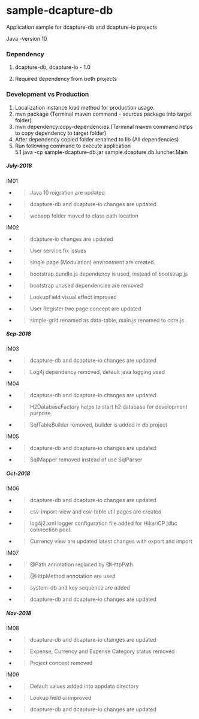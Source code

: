 # sample-dcapture-db 

Application sample for dcapture-db and dcapture-io projects

Java -version 10

### Dependency

1. dcapture-db, dcapture-io - 1.0

2. Required dependency from both projects

### Development vs Production

1. Localization instance load method for production usage.
2. mvn package  (Terminal maven command - sources package into target folder)
3. mvn dependency:copy-dependencies (Terminal maven command helps to copy dependency to target folder)
4. After dependency copied folder renamed to lib (All dependencies)
5. Run following command to execute application  
5.1  java -cp sample-dcapture-db.jar sample.dcapture.db.luncher.Main
 
##### July-2018

IM01

- >Java 10 migration are updated.
- >dcapture-db and dcapture-io changes are updated
- >webapp folder moved to class path location

IM02

- >dcapture-io changes are updated
- >User service fix issues
- >single page (Modulation) environment are created.
- >bootstrap.bundle.js dependency is used, instead of bootstrap.js 
- >bootstrap unused dependencies are removed
- >LookupField visual effect improved
- >User Register two page concept are updated
- >simple-grid renamed as data-table, main.js renamed to core.js

##### Sep-2018

IM03

- >dcapture-db and dcapture-io changes are updated
- >Log4j dependency removed, default java logging used

IM04

- >dcapture-db and dcapture-io changes are updated
- >H2DatabaseFactory helps to start h2 database for development purpose
- >SqlTableBuilder removed, builder is added in db project

IM05

- >dcapture-db and dcapture-io changes are updated
- >SqlMapper removed instead of use SqlParser

##### Oct-2018

IM06

- >dcapture-db and dcapture-io changes are updated
- >csv-import-view and csv-table util pages are created
- >log4j2.xml logger configuration file added for HikariCP jdbc connection pool.
- >Currency view are updated latest changes with export and import

IM07

- >@Path annotation replaced by @HttpPath 
- >@HttpMethod annotation are used
- >system-db and key sequence are added
- >dcapture-db and dcapture-io changes are updated

##### Nov-2018

IM08

- >dcapture-db and dcapture-io changes are updated
- >Expense, Currency and Expense Category status removed
- >Project concept removed

IM09

- >Default values added into appdata directory
- >Lookup field ui improved
- >dcapture-db and dcapture-io changes are updated
